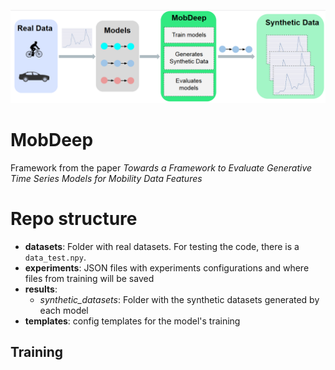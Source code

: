![img](mobdeep.png)

# MobDeep

Framework from the paper *Towards a Framework to Evaluate  Generative  Time Series Models for Mobility Data Features*

# Repo structure

- **datasets**: Folder with real datasets. For testing the code, there is a ``data_test.npy``.
- **experiments**: JSON files with experiments configurations and where files from training will be saved
- **results**:
    - *synthetic_datasets*: Folder with the synthetic datasets generated by each model
- **templates**: config templates for the model's training

## Training


